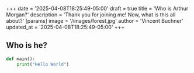 +++
date = '2025-04-08T18:25:49-05:00'
draft = true
title = 'Who is Arthur Morgan?'
description = 'Thank you for joining me! Now, what is this all about?'
[params]
    image = '/images/forest.jpg'
    author = 'Vincent Buchner'
    updated_at = '2025-04-08T18:25:49-05:00'
+++

## Who is he?

```python
def main():
    print("Hello World")
```